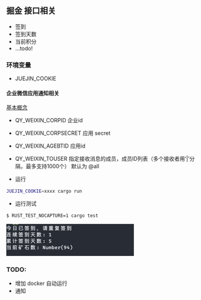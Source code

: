 ## 掘金 接口相关

- 签到
- 签到天数
- 当前积分
- ...todo!

### 环境变量

- JUEJIN_COOKIE
#### 企业微信应用通知相关

[基本概念](https://developer.work.weixin.qq.com/document/path/90665#secret)

- QY_WEIXIN_CORPID            企业id
- QY_WEIXIN_CORPSECRET        应用 secret
- QY_WEIXIN_AGEBTID           应用id
- QY_WEIXIN_TOUSER            指定接收消息的成员，成员ID列表（多个接收者用‘|’分隔，最多支持1000个） 默认为 @all


- 运行

```zsh
JUEJIN_COOKIE=xxxx cargo run
```

- 运行测试

```sh
$ RUST_TEST_NOCAPTURE=1 cargo test
```

![process.png](/images/xxxxx.png)

### TODO:

- 增加 docker 自动运行
- 通知